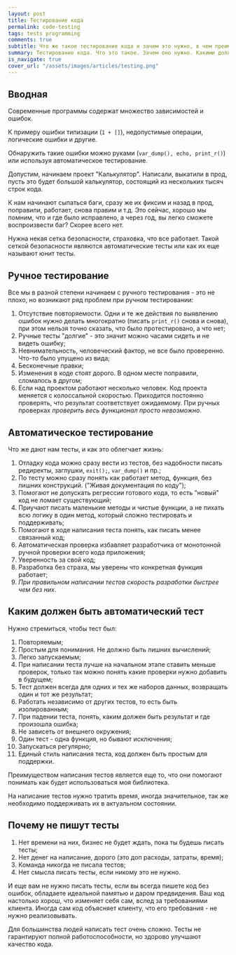 ```yaml
---
layout: post
title: Тестирование кода
permalink: code-testing
tags: tests programming
comments: true
subtitle: Что же такое тестирование кода и зачем это нужно, в чем преимущества и недостатки.
summary: Тестирование кода. Что это такое. Зачем оно нужно. Какими должны быть тесты.
is_navigate: true
cover_url: "/assets/images/articles/testing.png"
---
```


## Вводная

Современные программы содержат множество зависимостей и ошибок. 

К примеру ошибки типизации (`1 + []`), недопустимые операции, логические ошибки и другие.

Обнаружить такие ошибки можно руками (`var_dump(), echo, print_r()`) или используя автоматическое тестирование.

Допустим, начинаем проект "Калькулятор". 
Написали, выкатили в прод, пусть это будет большой калькулятор, состоящий из нескольких тысяч строк кода.

К нам начинают сыпаться баги, сразу же их фиксим и назад в прод, поправили, работает, снова правим и т.д.
Это сейчас, хорошо мы помним, что и где было исправлено, а через год, вы легко сможете воспроизвести баг? 
Скорее всего нет.

Нужна некая сетка безопасности, страховка, что все работает. 
Такой сеткой безопасности являются автоматические тесты или как их еще называют юнит тесты.

## Ручное тестирование

Все мы в разной степени начинаем с ручного тестирования - это не плохо, но возникают ряд проблем при ручном тестировании:

1. Отсутствие повторяемости. 
Одни и те же действия по выявлению ошибок нужно делать многократно (писать `print_r()` снова и снова), 
при этом нельзя точно сказать, что было протестировано, а что нет;
1. Ручные тесты "долгие" - это значит можно часами сидеть и не видеть ошибку;
1. Невнимательность, человеческий фактор, не все было проверенно. Что-то было упущено из вида;
1. Бесконечные правки;
1. Изменения в коде стоят дорого. В одном месте поправили, сломалось в другом;
1. Если над проектом работают несколько человек. Код проекта меняется с колоссальной скоростью. 
Приходится постоянно проверять, что результат соответствует ожидаемому. При ручных проверках _проверить весь функционал просто невозможно_.

## Автоматическое тестирование

Что же дают нам тесты, и как это облегчает жизнь:

1. Отладку кода можно сразу вести из тестов, без надобности писать редиректы, заглушки, `exit();`, `var_dump()` и пр.;
1. По тесту можно сразу понять как работает метод, функция, без лишних конструкций. ("Живая документация по коду");
1. Помогают не допускать регрессии готового кода, то есть "новый" код не ломает существующий;
1. Приучают писать маленькие методы и чистые функции, а не пихать всю логику в один метод, который сложно тестировать
и поддерживать;
1. Помогают в ходе написания теста понять, как писать менее связанный код;
1. Автоматическая проверка избавляет разработчика от монотонной ручной проверки всего кода приложения;
1. Уверенность за свой код;
1. Разработка без страха, мы уверены что конкретная функция работает; 
1. _При правильном написании тестов скорость разработки быстрее чем без них_.


## Каким должен быть автоматический тест

Нужно стремиться, чтобы тест был:

1. Повторяемым;
1. Простым для понимания. Не должно быть лишних вычислений;
1. Легко запускаемым;
1. При написании теста лучше на начальном этапе ставить меньше проверок, 
только так можно понять какие проверки нужно добавить в будущем;
1. Тест должен всегда для одних и тех же наборов данных, возвращать один и тот же результат;
1. Работать независимо от других тестов, то есть быть изолированным;
1. При падении теста, понять, каким должен быть результат и где произошла ошибка;
1. Не зависеть от внешнего окружения;
1. Один тест - одна функция, но бывают исключения;
1. Запускаться регулярно;
1. Единый стиль написания теста, код должен быть простым для поддержки.

Преимуществом написания тестов является еще то, что они помогают понимать как будет использоваться моя библиотека.

На написание тестов нужно тратить время, иногда значительное, так же необходимо поддерживать их в актуальном состоянии. 

## Почему не пишут тесты
    
1. Нет времени на них, бизнес не будет ждать, пока ты будешь писать тесты;
1. Нет денег на написание, дорого (это доп расходы, затраты, время);
1. Команда никогда не писала тестов;
1. Нет смысла писать тесты, если никому это не нужно.

И еще вам не нужно писать тесты, если вы всегда пишете код без ошибок, обладаете идеальной памятью и даром предвидения. 
Ваш код настолько хорош, что изменяет себя сам, вслед за требованиями клиента. 
Иногда сам код объясняет клиенту, что его требования - не нужно реализовывать.

Для большинства людей написать тест очень сложно.
Тесты не гарантируют полной работоспособности, но здорово улучшают качество кода.